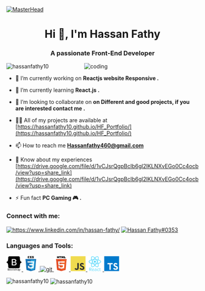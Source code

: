 [![MasterHead](https://media.licdn.com/dms/image/C4E12AQErJsYayDutVg/article-cover_image-shrink_600_2000/0/1651835064260?e=2147483647&v=beta&t=PD7NGwk2Vh3xOA9gxf8uUsLsAt-Bvak1Hm3ruoGSxuY)](https://hassanfathy10.github.io/HF_Portfolio/)
<h1 align="center">Hi 👋, I'm Hassan Fathy</h1>
<h3 align="center">A passionate Front-End Developer</h3>
<img align="right" alt="coding" width="300" src="https://camo.githubusercontent.com/c1dcb74cc1c1835b1d716f5051499a2814c683c806b15f04b0eba492863703e9/68747470733a2f2f63646e2e6472696262626c652e636f6d2f75736572732f3733303730332f73637265656e73686f74732f363538313234332f6176656e746f2e676966">

<p align="left"> <img src="https://komarev.com/ghpvc/?username=hassanfathy10&label=Profile%20views&color=0e75b6&style=flat" alt="hassanfathy10" /> </p>

- 🔭 I’m currently working on **Reactjs website Responsive .**

- 🌱 I’m currently learning **React.js .**

- 👯 I’m looking to collaborate on **on Different and good projects, if you are interested contact me .**

- 👨‍💻 All of my projects are available at [https://hassanfathy10.github.io/HF_Portfolio/](https://hassanfathy10.github.io/HF_Portfolio/)

- 📫 How to reach me **Hassanfathy460@gmail.com**

- 📄 Know about my experiences [https://drive.google.com/file/d/1vCJsrQgpBcIb6gl2lKLNXvEGo0Cc4ocb/view?usp=share_link](https://drive.google.com/file/d/1vCJsrQgpBcIb6gl2lKLNXvEGo0Cc4ocb/view?usp=share_link)

- ⚡ Fun fact **PC Gaming 🎮 .**

<h3 align="left">Connect with me:</h3>
<p align="left">
<a href="https://linkedin.com/in/https://www.linkedin.com/in/hassan-fathy/" target="blank"><img align="center" src="https://raw.githubusercontent.com/rahuldkjain/github-profile-readme-generator/master/src/images/icons/Social/linked-in-alt.svg" alt="https://www.linkedin.com/in/hassan-fathy/" height="30" width="40" /></a>
<a href="https://discord.gg/Hassan Fathy#0353" target="blank"><img align="center" src="https://raw.githubusercontent.com/rahuldkjain/github-profile-readme-generator/master/src/images/icons/Social/discord.svg" alt="Hassan Fathy#0353" height="30" width="40" /></a>
</p>

<h3 align="left">Languages and Tools:</h3>
<p align="left"> <a href="https://getbootstrap.com" target="_blank" rel="noreferrer"> <img src="https://raw.githubusercontent.com/devicons/devicon/master/icons/bootstrap/bootstrap-plain-wordmark.svg" alt="bootstrap" width="40" height="40"/> </a> <a href="https://www.w3schools.com/css/" target="_blank" rel="noreferrer"> <img src="https://raw.githubusercontent.com/devicons/devicon/master/icons/css3/css3-original-wordmark.svg" alt="css3" width="40" height="40"/> </a> <a href="https://git-scm.com/" target="_blank" rel="noreferrer"> <img src="https://www.vectorlogo.zone/logos/git-scm/git-scm-icon.svg" alt="git" width="40" height="40"/> </a> <a href="https://www.w3.org/html/" target="_blank" rel="noreferrer"> <img src="https://raw.githubusercontent.com/devicons/devicon/master/icons/html5/html5-original-wordmark.svg" alt="html5" width="40" height="40"/> </a> <a href="https://developer.mozilla.org/en-US/docs/Web/JavaScript" target="_blank" rel="noreferrer"> <img src="https://raw.githubusercontent.com/devicons/devicon/master/icons/javascript/javascript-original.svg" alt="javascript" width="40" height="40"/> </a> <a href="https://reactjs.org/" target="_blank" rel="noreferrer"> <img src="https://raw.githubusercontent.com/devicons/devicon/master/icons/react/react-original-wordmark.svg" alt="react" width="40" height="40"/> </a> <a href="https://www.typescriptlang.org/" target="_blank" rel="noreferrer"> <img src="https://raw.githubusercontent.com/devicons/devicon/master/icons/typescript/typescript-original.svg" alt="typescript" width="40" height="40"/> </a> </p>

<p><img align="left" src="https://github-readme-streak-stats.herokuapp.com?user=HassanFathy10&theme=ocean-gradient" alt="hassanfathy10" /></p>

<p>&nbsp;<img align="center" src="https://github-readme-streak-stats.herokuapp.com/?user=HassanFathy10&theme=dark&hide_border=false" alt="hassanfathy10" /></p>


